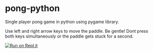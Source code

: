# pong-python
Single player pong game in python using pygame library.

Use left and right arrow keys to move the paddle. 
Be gentle! 
Dont press both keys simultaneously or the paddle gets stuck for a second.

[![Run on Repl.it](https://repl.it/badge/github/skar91/pong-python)](https://repl.it/github/skar91/pong-python)